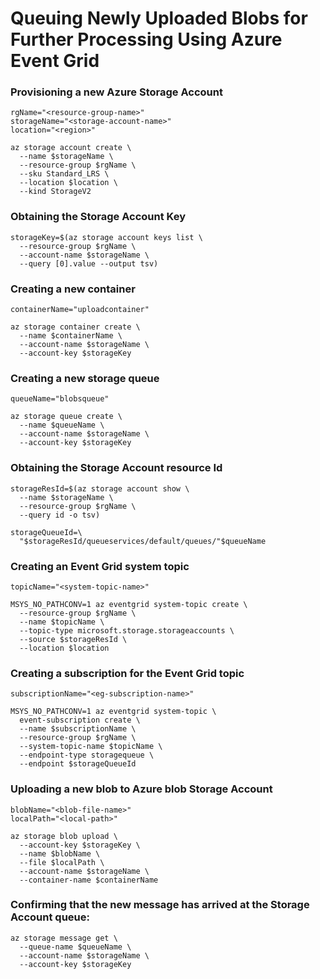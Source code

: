 # Queuing Newly Uploaded Blobs for Further Processing Using Azure Event Grid


### Provisioning a new Azure Storage Account
```
rgName="<resource-group-name>"
storageName="<storage-account-name>"
location="<region>"

az storage account create \
  --name $storageName \
  --resource-group $rgName \
  --sku Standard_LRS \
  --location $location \
  --kind StorageV2
```

### Obtaining the Storage Account Key
```
storageKey=$(az storage account keys list \
  --resource-group $rgName \
  --account-name $storageName \
  --query [0].value --output tsv)  
```

### Creating a new container
```
containerName="uploadcontainer"

az storage container create \
  --name $containerName \
  --account-name $storageName \
  --account-key $storageKey
```

### Creating a new storage queue
```
queueName="blobsqueue"

az storage queue create \
  --name $queueName \
  --account-name $storageName \
  --account-key $storageKey
```

### Obtaining the Storage Account resource Id
```
storageResId=$(az storage account show \
  --name $storageName \
  --resource-group $rgName \
  --query id -o tsv)

storageQueueId=\
  "$storageResId/queueservices/default/queues/"$queueName
```

### Creating an Event Grid system topic
```
topicName="<system-topic-name>"

MSYS_NO_PATHCONV=1 az eventgrid system-topic create \
  --resource-group $rgName \
  --name $topicName \
  --topic-type microsoft.storage.storageaccounts \
  --source $storageResId \
  --location $location
```

### Creating a subscription for the Event Grid topic
```
subscriptionName="<eg-subscription-name>"

MSYS_NO_PATHCONV=1 az eventgrid system-topic \
  event-subscription create \
  --name $subscriptionName \
  --resource-group $rgName \
  --system-topic-name $topicName \
  --endpoint-type storagequeue \
  --endpoint $storageQueueId
```

### Uploading a new blob to Azure blob Storage Account
```
blobName="<blob-file-name>"
localPath="<local-path>"

az storage blob upload \
  --account-key $storageKey \
  --name $blobName \
  --file $localPath \
  --account-name $storageName \
  --container-name $containerName
```

### Confirming that the new message has arrived at the Storage Account queue:
```
az storage message get \
  --queue-name $queueName \
  --account-name $storageName \
  --account-key $storageKey
```